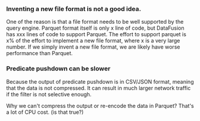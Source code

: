 ### Inventing a new file format is not a good idea.
One of the reason is that a file format needs to be well supported by the query engine.
Parquet format itself is only x line of code, but DataFusion has xxx lines of code to support Parquet. The effort to support parquet is x% of the effort to implement a new file format, where x is a very large number.
If we simply invent a new file format, we are likely have worse performance than Parquet.

### Predicate pushdown can be slower
Because the output of predicate pushdown is in CSV/JSON format, meaning that the data is not compressed.
It can result in much larger network traffic if the filter is not selective enough.

Why we can't compress the output or re-encode the data in Parquet? 
That's a lot of CPU cost. (is that true?)
